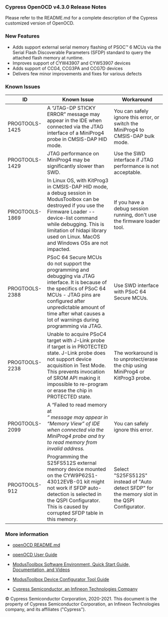 ### Cypress OpenOCD v4.3.0 Release Notes

Please refer to the README.md for a complete description of the Cypress customized version of OpenOCD.

### New Features

- Adds support external serial memory flashing of PSOC™ 6 MCUs via the Serial Flash Discoverable Parameters (SFDP) standard to query the attached flash memory at runtime.
- Improves support of CYW43907 and CYW53907 devices 
- Adds support of CCG4, CCG3PA and CCG7D devices 
- Delivers few minor improvements and fixes for various defects

### Known Issues

| ID                                | Known Issue                       | Workaround                          | 
|-----------------------------------|-----------------------------------|-----------------------------------|
|  PROGTOOLS-1425 | A “JTAG-DP STICKY ERROR” message may appear in the IDE when connected via the JTAG interface of a MiniProg4 probe in CMSIS-DAP HID mode.  |  You can safely ignore this error, or switch the MiniProg4 to CMSIS-DAP bulk mode. | 
| PROGTOOLS-1429  | JTAG performance on MiniProg4 may be significantly slower than SWD.  |  Use the SWD interface if JTAG performance is not acceptable. |
|  PROGTOOLS-1869 | In Linux OS, with KitProg3 in CMSIS-DAP HID mode, a debug session in ModusToolbox can be destroyed if you use the Firmware Loader --device-list command while debugging. This is limitation of hidapi library used on Linux. MacOS and Windows OSs are not impacted. | If you have a debug session running, don't use the firmware loader tool.  |
|  PROGTOOLS-2388 | PSoC 64 Secure MCUs do not support the programming and debugging via JTAG interface.  It is because of the specifics of PSoC 64 MCUs - JTAG pins are configured after unpredictable amount of time after what causes a lot of warnings during programming via JTAG. | Use SWD interface with PSoC 64 Secure MCUs.  |
|  PROGTOOLS-2238 | Unable to acquire PSoC4 target with J-Link probe if target is in PROTECTED state. J-Link probe does not support device acquisition in Test Mode. This prevents invocation of SROM API making it impossible to re-program or erase the chip in PROTECTED state. | The workaround is to unprotect/erase the chip using MiniProg4 or KitProg3 probe.  |
|  PROGTOOLS-2099 | A “Failed to read memory at <address>” message may appear in “Memory View” of IDE when connected via the MiniProg4 probe and try to read memory from invalid address. | You can safely ignore this error.  |
|  PROGTOOLS-912 | Programming the S25FS512S external memory device mounted on the CYW9P62S1-43012EVB-01 kit might not work if SFDP auto-detection is selected in the QSPI Configurator. This is caused by corrupted SFDP table in this memory. | Select "S25FS512S" instead of "Auto detect SFDP" for the memory slot in the QSPI Configurator.  |

### More information

-   [openOCD
    README.md](https://github.com/cypresssemiconductorco/openocd/blob/cypress/README.MD)
    
-   [openOCD User Guide](https://www.cypress.com/file/495061/download)

-   [ModusToolbox Software Environment, Quick Start Guide, Documentation, and
    Videos](https://www.cypress.com/products/modustoolbox-software-environment)

-   [ModusToolbox Device Configurator Tool
    Guide](https://www.cypress.com/ModusToolboxDeviceConfig)

-   [Cypress Semiconductor, an Infineon Technologies Company](http://www.cypress.com)

© Cypress Semiconductor Corporation, 2020-2021. This document is the property of Cypress Semiconductor Corporation, an Infineon Technologies company, and its affiliates ("Cypress"). 
